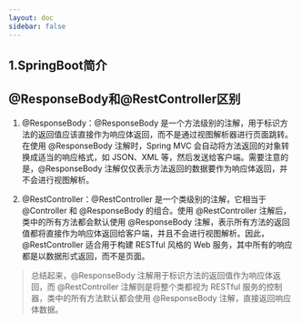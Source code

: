 ```yaml
---
layout: doc
sidebar: false
---
```


## 1.SpringBoot简介

## @ResponseBody和@RestController区别

1. @ResponseBody：@ResponseBody 是一个方法级别的注解，用于标识方法的返回值应该直接作为响应体返回，而不是通过视图解析器进行页面跳转。在使用
   @ResponseBody 注解时，Spring MVC 会自动将方法返回的对象转换成适当的响应格式，如 JSON、XML 等，然后发送给客户端。需要注意的是，@ResponseBody
   注解仅仅表示方法返回的数据要作为响应体返回，并不会进行视图解析。

2. @RestController：@RestController 是一个类级别的注解，它相当于 @Controller 和 @ResponseBody 的组合。使用 @RestController 注解后，类中的所有方法都会默认使用
   @ResponseBody 注解，表示所有方法的返回值都将直接作为响应体返回给客户端，并且不会进行视图解析。因此，@RestController 适合用于构建 RESTful 风格的
   Web 服务，其中所有的响应都是以数据形式返回，而不是页面。

> 总结起来，@ResponseBody 注解用于标识方法的返回值作为响应体返回，而 @RestController 注解则是将整个类都视为 RESTful 服务的控制器，类中的所有方法默认都会使用
> @ResponseBody 注解，直接返回响应体数据。
